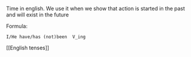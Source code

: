 Time in english. We use it when we show that action is started in the past and will exist in the future

Formula:

`I/He have/has (not)been  V_ing`


[[English tenses]]